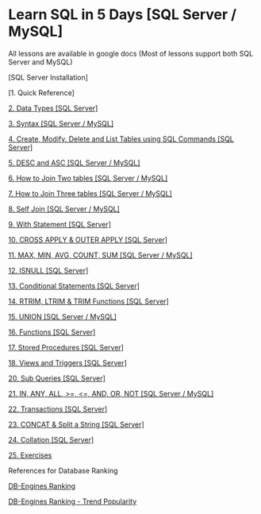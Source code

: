 # Learn SQL in 5 Days [SQL Server / MySQL]
All lessons are available in google docs
(Most of lessons support both SQL Server and MySQL)

[SQL Server Installation]

[1. Quick Reference]

[2. Data Types [SQL Server]](https://docs.google.com/document/d/1IX36qTQTxycYInq2-xb6lZlcjgrg4Weg2M4k9xKt3dE/edit)

[3. Syntax [SQL Server / MySQL]](https://docs.google.com/document/d/1weO_j7fpsPWV27rMB9_oecytd6gk_VTaFwaSKu7QrDI/edit#heading=h.rw0cnaan3ro7)

[4. Create, Modify, Delete and List Tables using SQL Commands [SQL Server]](https://docs.google.com/document/d/1rt5CuOVzVkpd74ePmk7MbnR8dM1OykjmWbnekrNkXbI/edit#heading=h.y7jp32e8jgaf)

[5. DESC and ASC [SQL Server / MySQL]](https://docs.google.com/document/d/19AR-_RsKK8BM61d5MDhMthYPzO9jPCV5SLjB8Raom6M/edit)

[6. How to Join Two tables [SQL Server / MySQL]](https://docs.google.com/document/d/1hMVjj2EBMvk1zE0bcA5Mb0cdC6QXkqlo_gz2i_lo9w8/edit)

[7. How to Join Three tables [SQL Server / MySQL]](https://docs.google.com/document/d/1Rmua-w8L8Lk3cR-fs8ft8TEkg9VPZMhBd3u-iU-7OrI/edit)

[8. Self Join [SQL Server / MySQL]](https://docs.google.com/document/d/1BUbutUqejXvhm4Rylg1YipeLzfSM2X7KenMnSUKQz3A/edit#heading=h.jbfa5v2p6h25)

[9. With Statement [SQL Server]](https://docs.google.com/document/d/1kMPSJf5J1q6ipE-A0ovhMeJA_u26AVD_IJ_LIh2qjwk/edit#heading=h.yo7sozfqzazg)

[10. CROSS APPLY & OUTER APPLY [SQL Server]](https://docs.google.com/document/d/1jbWfhvmz4UudN3raL0I8EpOO7X9bLrbNzMFlb0kJk_w/edit#heading=h.rw0cnaan3ro7)

[11. MAX, MIN, AVG, COUNT, SUM [SQL Server / MySQL]](https://docs.google.com/document/d/1mm4c_NNW3U5gJAvhH-ixTIU1GY_0tK1THG-4x8Rj3-E/edit#heading=h.boxdozb1w53)

[12. ISNULL [SQL Server]](https://docs.google.com/document/d/1tTXg7Tb-vleR3DjefPSqxFoFvK54pPOFcI43U8nOCPU/edit#heading=h.ev9tjxnqvrqn)

[13. Conditional Statements [SQL Server]](https://docs.google.com/document/d/1VKPgWzDl5MpVdqKVI-pjYo5qEYrWmKzP35V1-GJw_-M/edit#heading=h.lqhsnvltkikq)

[14. RTRIM, LTRIM & TRIM Functions [SQL Server]](https://docs.google.com/document/d/1WV-b_Kb_9hn8cjM2WHgiiuYi8W2V6Fvjt1JiupxVbl4/edit#heading=h.iovymudlnvi)

[15. UNION [SQL Server / MySQL]](https://docs.google.com/document/d/1kTAHWfP1zR11uHcyS85OpYj1zcOfQkvgmrhKmO4O-DY/edit#heading=h.boxdozb1w53)

[16. Functions [SQL Server]](https://docs.google.com/document/d/1pLOwYKh9nczsf99VrMiw3KPCApAOCGX9YqzYrncO8CI/edit#heading=h.xn2iwv9fio66)

[17. Stored Procedures [SQL Server]](https://docs.google.com/document/d/1Nn9vFIDKcLyrrK9nXYpgWqQglx0qS8Sy3hmidI_3_R4/edit#heading=h.xn2iwv9fio66)

[18. Views and Triggers [SQL Server]](https://docs.google.com/document/d/1Ofl1Rqocx50Dg-B4r9WL5c1rHGMYr_oBT8jSKhnMjNg/edit#heading=h.g3x8vb8dsuf1)

[20. Sub Queries [SQL Server]](https://docs.google.com/document/d/1pZogRU8TIl6qAipMXnZIafS7EkShl71f5x4TosIP3w0/edit#heading=h.qosr1jbkpsbs)

[21. IN, ANY, ALL, >=, <=, AND, OR, NOT [SQL Server / MySQL]](https://docs.google.com/document/d/1my2wf2WERBLyFd8HsRgLgEAh159T_grJBTj3fpA7y4M/edit#heading=h.59t454r8ija2)

[22. Transactions [SQL Server]](https://docs.google.com/document/d/1eTbOwEw8iUeRzo-BUeCak5bi2z63gFNBKJ2MdcLVICg/edit#heading=h.1jc8ou7fr4xu)

[23. CONCAT & Split a String [SQL Server]](https://docs.google.com/document/d/1y43HN0mT3QoMWRYEF1cZHruEg74S4cMrmo7ePu6wpYo/edit#heading=h.llk2dq67afk4)

[24. Collation [SQL Server]](https://docs.google.com/document/d/1X2E_lceihyhoACSrKXeZqf_tytOItSYRQ7wF2lbbIKg/edit#heading=h.kkabt6297bvb)

[25. Exercises](https://docs.google.com/document/d/1bPmV4U5ldMJsRCQZBP7hmE251Cc1yHGK-HAgdoawnEY/edit#heading=h.x1r04bv35gdm)

References for Database Ranking

[DB-Engines Ranking](https://db-engines.com/en/ranking)

[DB-Engines Ranking - Trend Popularity](https://db-engines.com/en/ranking_trend)

